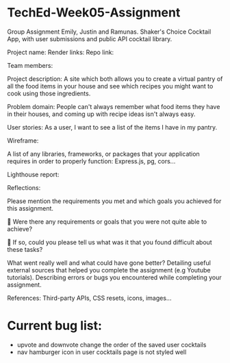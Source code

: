 # TechEd-Week05-Assignment

Group Assignment Emily, Justin and Ramunas. Shaker's Choice Cocktail App, with user submissions and public API cocktail library.

Project name:
Render links:
Repo link:

Team members:

Project description:
A site which both allows you to create a virtual pantry of all the food items in your house and see which recipes you might want to cook using those ingredients.

Problem domain:
People can't always remember what food items they have in their houses, and coming up with recipe ideas isn't always easy.

User stories:
As a user, I want to see a list of the items I have in my pantry.

Wireframe:

A list of any libraries, frameworks, or packages that your application requires in order to properly function:
Express.js, pg, cors...

Lighthouse report:

Reflections:

Please mention the requirements you met and which goals you achieved for this assignment.

🎯 Were there any requirements or goals that you were not quite able to achieve?

🎯 If so, could you please tell us what was it that you found difficult about these tasks?

What went really well and what could have gone better?
Detailing useful external sources that helped you complete the assignment (e.g Youtube tutorials).
Describing errors or bugs you encountered while completing your assignment.

References:
Third-party APIs, CSS resets, icons, images...

# Current bug list:

- upvote and downvote change the order of the saved user cocktails
- nav hamburger icon in user cocktails page is not styled well
